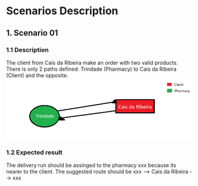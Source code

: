 # Scenarios Description

## 1. Scenario 01

### 1.1 Description
The client from Cais da Ribeira make an order with two valid products. There is only 2 paths defined: Trindade (Pharmacy) to Cais da Ribeira (Client) and the opposite.
![scenario01.png](scenario01.png)

### 1.2 Expected result
The delivery run should be assinged to the pharmacy xxx because its nearer to the client.
The suggested route should be xxx --> Cais da Ribeira --> xxx
